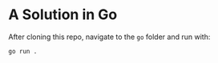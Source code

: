 # A Solution in Go

After cloning this repo, navigate to the `go` folder and run with:

```
go run .
```
